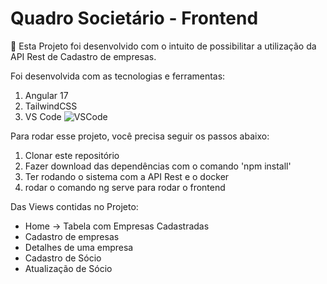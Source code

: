 # Quadro Societário - Frontend

🏢 Esta Projeto foi desenvolvido com o intuito de possibilitar a utilização da API Rest de Cadastro de empresas.

Foi desenvolvida com as tecnologias e ferramentas:
1. Angular 17
2. TailwindCSS
3. VS Code ![VSCode](https://img.shields.io/badge/VS_Code-latest-blue?logo=visual-studio-code)

Para rodar esse projeto, você precisa seguir os passos abaixo:
1. Clonar este repositório
2. Fazer download das dependências com o comando 'npm install'
3. Ter rodando o sistema com a API Rest e o docker
4. rodar o comando ng serve para rodar o frontend
   
Das Views contidas no Projeto:
- Home -> Tabela com Empresas Cadastradas
- Cadastro de empresas
- Detalhes de uma empresa
- Cadastro de Sócio
- Atualização de Sócio

